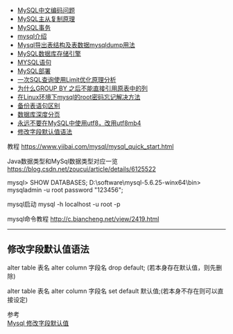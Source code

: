 - [MySQL中文编码问题](#MySQL中文编码问题.md)
- [MySQL主从复制原理](MySQL主从复制原理.md)
- [MySQL事务](MySQL事务.md)
- [mysql介绍](mysql介绍.md)
- [Mysql导出表结构及表数据mysqldump用法](Mysql导出表结构及表数据mysqldump用法.md)
- [MySQL数据库存储引擎](MySQL数据库存储引擎.md)
- [MYSQL语句](MYSQL语句.md)
- [MySQL部署](deploy/MySQL部署.md)
- [一次SQL查询使用Limit优化原理分析](一次SQL查询使用Limit优化原理分析.md)
- [为什么GROUP BY 之后不能直接引用原表中的列](为什么GROUPBY之后不能直接引用原表中的列.md)
- [在Linux环境下mysql的root密码忘记解决方法](在Linux环境下mysql的root密码忘记解决方法.md)
- [备份表语句区别](备份表语句区别.md)
- [数据库深度分页](数据库深度分页.md)
- [永远不要在MySQL中使用utf8，改用utf8mb4](永远不要在MySQL中使用utf8，改用utf8mb4.md)
- [修改字段默认值语法](#修改字段默认值语法)


教程
https://www.yiibai.com/mysql/mysql_quick_start.html


Java数据类型和MySql数据类型对应一览
https://blog.csdn.net/zoucui/article/details/6125522



mysql> SHOW DATABASES;
D:\software\mysql-5.6.25-winx64\bin> mysqladmin -u root password "123456";


mysql启动
mysql -h localhost -u root -p




mysql命令教程
http://c.biancheng.net/view/2419.html

---------------------------------------------------------------------------------------------------------------------




## 修改字段默认值语法

alter table 表名 alter column 字段名 drop default; (若本身存在默认值，则先删除)

alter table 表名 alter column 字段名 set default 默认值;(若本身不存在则可以直接设定)



参考  
[Mysql 修改字段默认值](https://www.cnblogs.com/hellojesson/p/6025548.html)   

